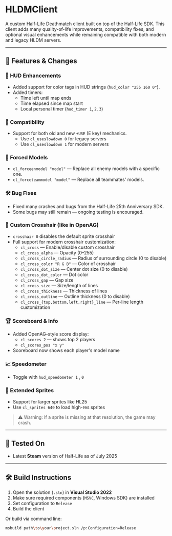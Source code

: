 # HLDMClient

A custom Half-Life Deathmatch client built on top of the Half-Life SDK. This client adds many quality-of-life improvements, compatibility fixes, and optional visual enhancements while remaining compatible with both modern and legacy HLDM servers.

---

## 🚀 Features & Changes

### 🎨 HUD Enhancements
- Added support for color tags in HUD strings (`hud_color "255 160 0"`).
- Added timers:
  - Time left until map ends
  - Time elapsed since map start
  - Local personal timer (`hud_timer 1`, `2`, `3`)

### 🔧 Compatibility
- Support for both old and new `+USE` (E key) mechanics.
  - Use `cl_useslowdown 0` for legacy servers
  - Use `cl_useslowdown 1` for modern servers

### 👕 Forced Models
- `cl_forceenmodel "model"` — Replace all enemy models with a specific one.
- `cl_forceteammodel "model"` — Replace all teammates' models.

### 🛠️ Bug Fixes
- Fixed many crashes and bugs from the Half-Life 25th Anniversary SDK.
- Some bugs may still remain — ongoing testing is encouraged.

### 🎯 Custom Crosshair (like in OpenAG)
- `crosshair 0` disables the default sprite crosshair
- Full support for modern crosshair customization:
  - `cl_cross` — Enable/disable custom crosshair
  - `cl_cross_alpha` — Opacity (0–255)
  - `cl_cross_circle_radius` — Radius of surrounding circle (0 to disable)
  - `cl_cross_color "R G B"` — Color of crosshair
  - `cl_cross_dot_size` — Center dot size (0 to disable)
  - `cl_cross_dot_color` — Dot color
  - `cl_cross_gap` — Gap size
  - `cl_cross_size` — Size/length of lines
  - `cl_cross_thickness` — Thickness of lines
  - `cl_cross_outline` — Outline thickness (0 to disable)
  - `cl_cross_{top,bottom,left,right}_line` — Per-line length customization

### 🏆 Scoreboard & Info
- Added OpenAG-style score display:
  - `cl_scores 2` — shows top 2 players
  - `cl_scores_pos "x y"`
- Scoreboard now shows each player's model name

### 📈 Speedometer
- Toggle with `hud_speedometer 1` , `0`

### 🌟 Extended Sprites
- Support for larger sprites like HL25
- Use `cl_sprites 640` to load high-res sprites
> ⚠️ Warning: If a sprite is missing at that resolution, the game may crash.

---

## 🧪 Tested On
- Latest **Steam** version of Half-Life as of July 2025

---

## 🛠 Build Instructions

1. Open the solution (`.sln`) in **Visual Studio 2022**
2. Make sure required components (`MSVC`, Windows SDK) are installed
3. Set configuration to `Release`
4. Build the client

Or build via command line:
```bash
msbuild path\to\your\project.sln /p:Configuration=Release
